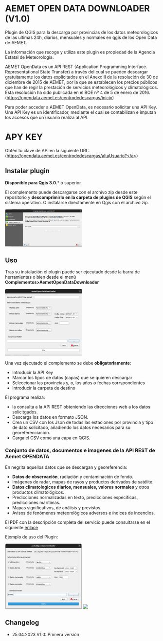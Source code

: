 # AEMET OPEN DATA DOWNLOADER (V1.0)

Plugin de QGIS para la descarga por provincias de los datos meteorologicos de las ultimas 24h, diarios, mensuales y normales en qgis de los Open Data de AEMET.

La información que recoge y utiliza este plugin es propiedad de la Agencia Estatal de Meteorología.

AEMET OpenData es un API REST (Application Programming Interface. Representational State Transfer) a través del cual se pueden descargar gratuitamente los datos explicitados en el Anexo II de la resolución de 30 de diciembre de 2015 de AEMET, por la que se establecen los precios públicos que han de regir la prestación de servicios meteorológicos y climatológicos. Esta resolución ha sido publicada en el BOE nº 4 de 5 de enero de 2016. (<a href='https://opendata.aemet.es/centrodedescargas/inicio'>https://opendata.aemet.es/centrodedescargas/inicio</a>)

Para poder acceder a AEMET OpenData, es necesario solicitar una API Key. Una API Key es un identificador, mediante el cual se contabilizan e imputan los accesos que un usuario realiza al API. 

# APY KEY

Obtén tu clave de API en la siguiente URL: (<a href='https://opendata.aemet.es/centrodedescargas/altaUsuario?'>https://opendata.aemet.es/centrodedescargas/altaUsuario?</a>)

## Instalar plugin

**Disponible para Qgis 3.0.*** o superior


El complemento puede descargarse con el archivo zip desde este repositorio y <b>descomprimirlo en la carpeta de plugins de QGIS</b> según el sistema operativo. O instalarse directamente en Qgis con el archivo zip.

<img src="help/instalar_zip.PNG" width="50%">

## Uso

Tras su instalación el plugin puede ser ejecutado desde la barra de herramientas o bien desde el menú <b>Complementos>AemetOpenDataDownloader</b>

<img src="help/Consola_Plugin.png" width="50%">

Una vez ejecutado el complemento se debe <b>obligatoriamente</b>:
<ul>
<li>Introducir la API Key</li>
<li>Marcar los tipos de datos (capas) que se quieren descargar</li>
<li>Seleccionar las provincias y, o, los años o fechas corrspondientes</li>
<li>Introducir la carpeta de destino</li>
</ul>

El programa realiza:

   - la consulta a la API REST obteniendo las direcciones web a los datos solicitgados.
   - Descarga los datos en formato JSON.
   - Crea un CSV con los Json de todas las estaciones por provincia y tipo de dato solicitado, añadiendo los datos necesarios para su georeferenciación.
   - Carga el CSV como una capa en QGIS.

### Conjunto de datos, documentos e imagenes de la API REST de Aemet OPENDATA

En negrita aquellos datos que se descargan y georeferencia:

- **Datos de observación**, radiación y contaminación de fondo.
- Imágenes de radar, mapas de rayos y productos derivados de satélite.
- **Datos climatologicos diarios, mensuales, valores normales** y otros productos climatológicos.
- Predicciones normalizadas en texto, predicciones específicas, predicciones
marítimas.
- Mapas significativos, de análisis y previstos.
- Avisos de fenómenos meteorológicos adversos e índices de incendios.

El PDF con la descripción completa del servicio puede consultarse en el siguiente [enlace](https://opendata.aemet.es/centrodedescargas/docs/FAQs170621.pdf)

Ejemplo de uso del Plugin:

<img src="help/Consola_ejemplo.png" width="50%">

<img src="help/Consola_Qgis.png" width="30%">

## Changelog
- 25.04.2023 V1.0: Primera versión

